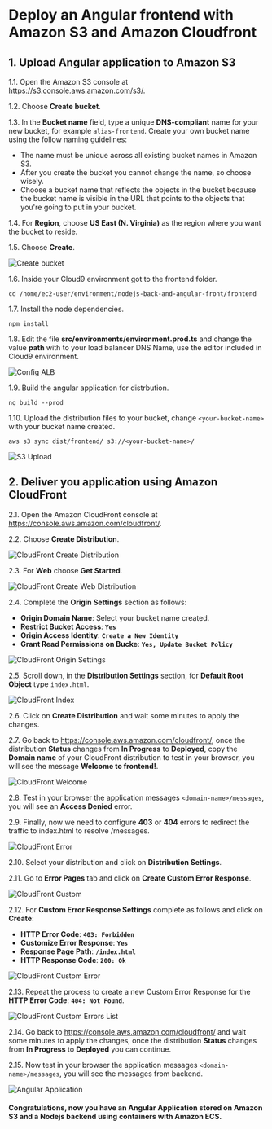 # Deploy an Angular frontend with Amazon S3 and Amazon Cloudfront

## 1. Upload Angular application to Amazon S3

1.1\. Open the Amazon S3 console at https://s3.console.aws.amazon.com/s3/.

1.2\. Choose **Create bucket**.

1.3\. In the **Bucket name** field, type a unique **DNS-compliant** name for your new bucket, for example `alias-frontend`. Create your own bucket name using the follow naming guidelines:

* The name must be unique across all existing bucket names in Amazon S3.
* After you create the bucket you cannot change the name, so choose wisely.
* Choose a bucket name that reflects the objects in the bucket because the bucket name is visible in the URL that points to the objects that you're going to put in your bucket.

1.4\. For **Region**, choose **US East (N. Virginia)** as the region where you want the bucket to reside.

1.5\. Choose **Create**.

![Create bucket](../images/s3-create.png)

1.6\. Inside your Cloud9 environment got to the frontend folder.

```
cd /home/ec2-user/environment/nodejs-back-and-angular-front/frontend
```

1.7\. Install the node dependencies.

```
npm install
```

1.8\. Edit the file **src/environments/environment.prod.ts** and change the value **path** with to your load balancer DNS Name, use the editor included in Cloud9 environment.

![Config ALB](../images/s3-config-alb.png)

1.9\. Build the angular application for distrbution.

```
ng build --prod
```

1.10\. Upload the distribution files to your bucket, change `<your-bucket-name>` with your bucket name created.

```
aws s3 sync dist/frontend/ s3://<your-bucket-name>/
```

![S3 Upload](../images/s3-upload.png)

## 2. Deliver you application using Amazon CloudFront

2.1\. Open the Amazon CloudFront console at https://console.aws.amazon.com/cloudfront/.

2.2\. Choose **Create Distribution**.

![CloudFront Create Distribution](../images/cf-create-button.png)

2.3\. For **Web** choose **Get Started**.

![CloudFront Create Web Distribution](../images/cf-web-distribution.png)

2.4\. Complete the **Origin Settings** section as follows:

* **Origin Domain Name**: Select your bucket name created.
* **Restrict Bucket Access**: **``Yes``**
* **Origin Access Identity**: **``Create a New Identity``**
* **Grant Read Permissions on Bucke**: **``Yes, Update Bucket Policy``**

![CloudFront Origin Settings](../images/cf-origin-settings.png)

2.5\. Scroll down, in the **Distribution Settings** section, for **Default Root Object** type `index.html`.

![CloudFront Index](../images/cf-index.png)

2.6\. Click on **Create Distribution** and wait some minutes to apply the changes.

2.7\. Go back to https://console.aws.amazon.com/cloudfront/, once the distribution **Status** changes from **In Progress** to **Deployed**, copy the **Domain name** of your CloudFront distribution to test in your browser, you will see the message **Welcome to frontend!**.

![CloudFront Welcome](../images/cf-welcome.png)

2.8\. Test in your browser the application messages `<domain-name>/messages`, you will see an **Access Denied** error.

2.9\. Finally, now we need to configure **403** or **404** errors to redirect the traffic to index.html to resolve /messages.

![CloudFront Error](../images/cf-errror.png)

2.10\. Select your distribution and click on **Distribution Settings**.

2.11\. Go to **Error Pages** tab and click on **Create Custom Error Response**.

![CloudFront Custom](../images/cf-custom.png)

2.12\. For **Custom Error Response Settings** complete as follows and click on **Create**:

* **HTTP Error Code**: **``403: Forbidden``**
* **Customize Error Response**: **``Yes``**
* **Response Page Path**: **``/index.html``**
* **HTTP Response Code**: **``200: Ok``**

![CloudFront Custom Error](../images/cf-custom-403.png)

2.13\. Repeat the process to create a new Custom Error Response for the **HTTP Error Code**: **``404: Not Found``**. 

![CloudFront Custom Errors List](../images/cf-customs.png)

2.14\. Go back to https://console.aws.amazon.com/cloudfront/ and wait some minutes to apply the changes, once the distribution **Status** changes from **In Progress** to **Deployed** you can continue.

2.15\. Now test in your browser the application messages `<domain-name>/messages`, you will see the messages from backend.

![Angular Application](../images/angular.png)

#### Congratulations, now you have an Angular Application stored on Amazon S3 and a Nodejs backend using containers with Amazon ECS.